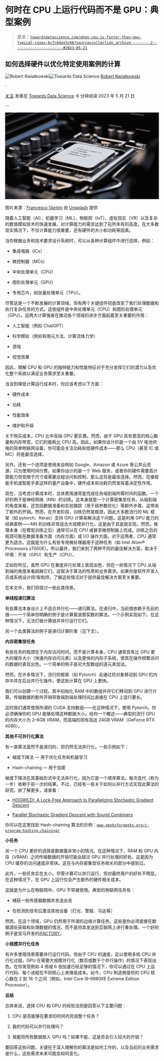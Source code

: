 # 何时在 CPU 上运行代码而不是 GPU：典型案例

> 原文：[`towardsdatascience.com/when-cpu-is-faster-than-gpu-typical-cases-bc7c64ee3c66?source=collection_archive---------2-----------------------#2023-05-21`](https://towardsdatascience.com/when-cpu-is-faster-than-gpu-typical-cases-bc7c64ee3c66?source=collection_archive---------2-----------------------#2023-05-21)

## 如何选择硬件以优化特定使用案例的计算

[](https://robertkwiatkowski01.medium.com/?source=post_page-----bc7c64ee3c66--------------------------------)![Robert Kwiatkowski](https://robertkwiatkowski01.medium.com/?source=post_page-----bc7c64ee3c66--------------------------------)[](https://towardsdatascience.com/?source=post_page-----bc7c64ee3c66--------------------------------)![Towards Data Science](https://towardsdatascience.com/?source=post_page-----bc7c64ee3c66--------------------------------) [Robert Kwiatkowski](https://robertkwiatkowski01.medium.com/?source=post_page-----bc7c64ee3c66--------------------------------)

·

[关注](https://medium.com/m/signin?actionUrl=https%3A%2F%2Fmedium.com%2F_%2Fsubscribe%2Fuser%2F9f55d2ee5cad&operation=register&redirect=https%3A%2F%2Ftowardsdatascience.com%2Fwhen-cpu-is-faster-than-gpu-typical-cases-bc7c64ee3c66&user=Robert+Kwiatkowski&userId=9f55d2ee5cad&source=post_page-9f55d2ee5cad----bc7c64ee3c66---------------------post_header-----------) 发表在 [Towards Data Science](https://towardsdatascience.com/?source=post_page-----bc7c64ee3c66--------------------------------) ·6 分钟阅读·2023 年 5 月 21 日[](https://medium.com/m/signin?actionUrl=https%3A%2F%2Fmedium.com%2F_%2Fvote%2Ftowards-data-science%2Fbc7c64ee3c66&operation=register&redirect=https%3A%2F%2Ftowardsdatascience.com%2Fwhen-cpu-is-faster-than-gpu-typical-cases-bc7c64ee3c66&user=Robert+Kwiatkowski&userId=9f55d2ee5cad&source=-----bc7c64ee3c66---------------------clap_footer-----------)

--

[](https://medium.com/m/signin?actionUrl=https%3A%2F%2Fmedium.com%2F_%2Fbookmark%2Fp%2Fbc7c64ee3c66&operation=register&redirect=https%3A%2F%2Ftowardsdatascience.com%2Fwhen-cpu-is-faster-than-gpu-typical-cases-bc7c64ee3c66&source=-----bc7c64ee3c66---------------------bookmark_footer-----------)![](img/e802259c9d5e0dbc6d15c2285b8ea5bd.png)

图片来源：[Francesco Vantini](https://unsplash.com/@brostvarta?utm_source=medium&utm_medium=referral) 由 [Unsplash](https://unsplash.com/?utm_source=medium&utm_medium=referral) 提供

随着人工智能（AI）、机器学习（ML）、物联网（IoT）、虚拟现实（VR）以及复杂的数值模拟技术的快速发展，对计算能力的需求达到了前所未有的高度。在大多数现实情况下，不仅计算能力很重要，还有硬件的大小和功耗等因素。

当你根据业务和技术要求设计系统时，可以从各种计算组件中进行选择，例如：

+   集成电路（ICs）

+   微控制器（MCs）

+   中央处理单元（CPU）

+   图形处理单元（GPU）

+   专用芯片，如张量处理单元（TPU）。

尽管这是一个不断发展的计算领域，但有两个关键组件彻底改变了我们处理数据和执行复杂任务的方式。这些组件是中央处理单元（CPU）和图形处理单元（GPU）。这两大计算强者在推动各个领域的进步方面起着至关重要的作用：

+   人工智能（例如 ChatGPT）

+   科学模拟（例如有限元方法、计算流体力学）

+   游戏

+   视觉效果

因此，理解 CPU 和 GPU 的独特能力和性能特征对于充分发挥它们的潜力以及优化整个系统以满足业务需求至关重要。

当谈到降低计算运行成本时，你应该考虑以下方面：

+   硬件成本

+   功耗

+   性能效率

+   维护和升级

关于购买成本，CPU 比中高端 GPU 更实惠。然而，由于 GPU 具有更高的核心数量和内存带宽，它们的能耗比 CPU 高。因此，如果你设计的是一个由 5V 电池供电的简单物联网设备，你可能会关注功耗和低硬件成本——那么 CPU（甚至 IC 或 MC）将是最佳选择。

另外，还有一个选项是使用来自例如 Google、Amazon 或 Azure 等公共云资源，只为使用时间付费。如果你设计的是一个 Web 服务，或者你的硬件需要高计算能力但受限于尺寸或需要远程访问和控制，那么这将是最佳选择。然而，在像智能手机或智能手表这样的量产设备中，硬件成本和功耗仍然发挥着决定性作用。

现在，当考虑计算成本时，总体费用通常是完成任务端到端所需时间的函数。一个好的例子是神经网络（NN）的训练。这本身就是一个计算密集型任务。从端到端的角度来看，还包括数据准备和实验跟踪（用于超参数优化）等额外步骤。这带来了额外的开销。然而，在开发阶段，训练仍然是瓶颈，因此大多数流行的 ML 框架（如 pytorch、Keras）支持 GPU 计算来解决这个问题。这是利用 GPU 能力的经典案例——NN 的训练非常适合大规模并行化。这是由于其底层实现。然而，推理本身（在模型训练之后）通常可以在 CPU 或甚至微控制器上完成。训练之后的瓶颈可能在数据准备方面（内存方面）或 I/O 操作方面。对于这两者，CPU 通常更为适合。这就是为什么有些专用微处理器用于这种任务（如 Intel Atom® Processors x7000E）。所以最终，我们来到了两种不同的最佳解决方案，取决于环境：开发（GPU）和生产（CPU）。

正如你所见，虽然 GPU 在重度并行处理上表现出色，但在一些情况下 CPU 从端到端的角度来看超越它们。这取决于算法的性质和业务需求。如果你是软件开发人员或系统设计师/架构师，了解这些情况对于提供最佳解决方案至关重要。

在本文中，我们将探讨一些此类场景。

**单线程递归算法**

有些算法本身设计上不适合并行化——递归算法。在递归中，当前值依赖于先前的值——一个简单但明确的例子是计算斐波那契数的算法。一个示例实现如下。在这种情况下，无法打破计算链并并行运行它们。

另一个此类算法的例子是递归计算阶乘（见下文）。

**内存密集型任务**

有些任务的瓶颈在于内存访问时间，而不是计算本身。CPU 通常具有比 GPU 更大的缓存大小（快速内存访问元素）以及更快的内存子系统，使其在操作频繁访问的数据时表现出色。一个简单的例子是对大型数组的逐元素加法。

然而，在许多情况下，流行的框架（如 Pytorch）会通过将对象移动到 GPU 的内存中并在后台并行化操作，使这些计算在 GPU 上更快。

我们可以创建一个过程，其中初始化 RAM 中的数组并将它们移动到 GPU 进行计算。传输数据的额外开销导致端到端处理时间比直接在 CPU 上运行要长。

这时我们通常使用所谓的 CUDA 支持数组——在这种情况下，使用 Pytorch。你必须确保你的 GPU 能够处理这种数据大小。给你一个概述——典型的流行 GPU 的内存大小为 2–6GB VRAM，而高端的则有高达 24GB VRAM（GeForce RTX 4090）。

**其他不可并行化算法**

有一类算法虽然不是递归的，但仍然无法并行化。一些示例如下：

+   梯度下降法 — 用于优化任务和机器学习

+   Hash-chaining — 用于加密

梯度下降法在其基础形式中无法并行化，因为它是一个顺序算法。每次迭代（称为一步）依赖于前一次的结果。不过，已经有一些关于如何以并行方式实现此算法的研究。欲了解更多，请查看：

+   [HOGWILD!: A Lock-Free Approach to Parallelizing Stochastic Gradient Descent](https://arxiv.org/abs/1106.5730)

+   [Parallel Stochastic Gradient Descent with Sound Combiners](https://arxiv.org/pdf/1705.08030.pdf)

你可以在这里找到 Hash-chaining 算法的示例：[`www.geeksforgeeks.org/c-program-hashing-chaining/`](https://www.geeksforgeeks.org/c-program-hashing-chaining/)

**小任务**

另一个 CPU 更好的选择是数据量非常小的情况。在这种情况下，RAM 和 GPU 内存（VRAM）之间传输数据的开销可能会超过 GPU 并行处理的好处。这是因为 CPU 缓存的访问速度非常快。这在与内存密集型任务相关的部分中提到过。

此外，一些任务实在太小，尽管计算可以并行运行，但对最终用户的好处不明显。在这种情况下，在 GPU 上运行仅会产生额外的硬件相关成本。

这就是为什么在物联网中，GPU 不常被使用。典型的物联网任务有：

+   捕获一些传感器数据并发送出去

+   在检测到信号后激活其他设备（灯光、警报、马达等）

然而，在这个领域，GPU 仍然用于所谓的边缘计算任务。这些是你必须直接在数据源处获取和处理数据的情况，而不是将其发送到互联网上进行重处理。一个好的例子是宝马开发的[iFACTORY](https://www.bmwgroup.com/en/news/general/2023/BMWGroupIT)。

**小规模并行化任务**

有许多使用场景需要并行运行代码，但由于 CPU 的速度，足以使用多核 CPU 并行化过程。GPU 在需要大规模并行化（数百或数千个并行操作）的情况下表现出色。在你发现例如 4 倍或 6 倍加速已经足够的情况下，你可以通过在 CPU 上运行代码、每个进程在不同核心上来降低成本。如今，CPU 制造商提供的 CPU 核心数在 2 到 18 个之间（例如，Intel Core i9–9980XE Extreme Edition Processor）。

**总结**

总体来说，选择 CPU 和 GPU 的经验法则是回答以下主要问题：

1.  CPU 是否能够在要求的时间内完成整个任务？

1.  我的代码可以并行处理吗？

1.  我能将所有数据放入 GPU 吗？如果不能，这是否会引入较大的开销？

要回答这些问题，关键在于深入理解你的算法是如何工作的，以及当前的业务需求是什么，这些需求未来可能会如何变化。
